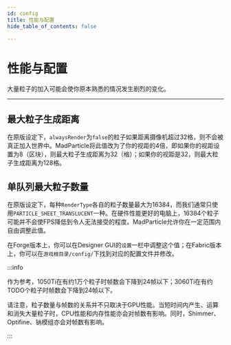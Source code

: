 ```yaml
---
id: config
title: 性能与配置
hide_table_of_contents: false

---
```


# 性能与配置

大量粒子的加入可能会使你原本熟悉的情况发生剧烈的变化。

---

## 最大粒子生成距离

在原版设定下，`alwaysRender`为`false`的粒子如果距离摄像机超过32格，则不会被真正加入世界中。MadParticle将此值改为了你的视距的4倍，即如果你的视距设置为8（区块），则最大粒子生成距离为32（格）；如果你的视距是32，则最大粒子生成距离为128格。

## 单队列最大粒子数量

在原版设定下，每种`RenderType`各自的粒子数量最大为16384，而我们通常只使用`PARTICLE_SHEET_TRANSLUCENT`一种。在硬件性能更好的电脑上，16384个粒子可能并不会使FPS降低到令人无法接受的程度。MadParticle允许你在一定范围内自由调整此值。

在Forge版本上，你可以在Designer GUI的`设置`一栏中调整这个值；在Fabric版本上，你可以在`游戏根目录/config/`下找到对应的配置文件并修改。

:::info

作为参考，1050Ti在有约1万个粒子时帧数会下降到24帧以下；3060Ti在有约TODO个粒子时帧数会下降到24帧以下。

请注意，粒子数量与帧数的关系并不只取决于GPU性能。当短时间内产生、运算和消失大量粒子时，CPU性能和内存性能亦会对帧数有影响。同时，Shimmer、Optifine、钠模组亦会对帧数有影响。

:::
